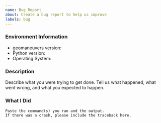 ```yaml
---
name: Bug Report
about: Create a bug report to help us improve
labels: bug
---
```


<!-- Please search existing issues to avoid creating duplicates. -->

### Environment Information

-   geomaneuvers version:
-   Python version:
-   Operating System:

### Description

Describe what you were trying to get done.
Tell us what happened, what went wrong, and what you expected to happen.

### What I Did

```
Paste the command(s) you ran and the output.
If there was a crash, please include the traceback here.
```
